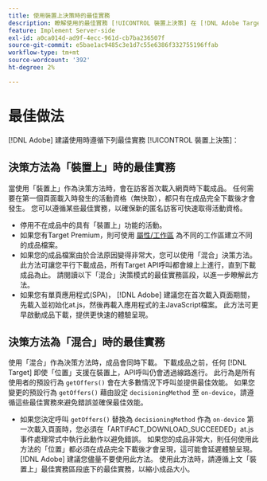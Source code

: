 ```yaml
---
title: 使用裝置上決策時的最佳實務
description: 瞭解使用的最佳實務 [!UICONTROL 裝置上決策] 在 [!DNL Adobe Target]
feature: Implement Server-side
exl-id: a0ca014d-ad9f-4ecc-961d-cb7ba236507f
source-git-commit: e5bae1ac9485c3e1d7c55e6386f332755196ffab
workflow-type: tm+mt
source-wordcount: '392'
ht-degree: 2%

---
```


# 最佳做法

[!DNL Adobe] 建議使用時遵循下列最佳實務 [!UICONTROL 裝置上決策]：

## 決策方法為「裝置上」時的最佳實務

當使用「裝置上」作為決策方法時，會在訪客首次載入網頁時下載成品。 任何需要在第一個頁面載入時發生的活動資格（無快取），都只有在成品完全下載後才會發生。 您可以遵循某些最佳實務，以確保新的匿名訪客可快速取得活動資格。

* 停用不在成品中的具有「裝置上」功能的活動。
* 如果您有Target Premium，則可使用 [屬性/工作區](https://experienceleague.adobe.com/docs/target/using/administer/manage-users/enterprise/property-channel.html??lang=zh-Hant) 為不同的工作區建立不同的成品檔案。
* 如果您的成品檔案由於合法原因變得非常大，您可以使用「混合」決策方法。 此方法可讓您平行下載成品，所有Target API呼叫都會線上上進行，直到下載成品為止。 請閱讀以下「混合」決策模式的最佳實務區段，以進一步瞭解此方法。
* 如果您有單頁應用程式(SPA)， [!DNL Adobe] 建議您在首次載入頁面期間，先載入並初始化at.js，然後再載入應用程式的主JavaScript檔案。 此方法可更早啟動成品下載，提供更快速的體驗呈現。

## 決策方法為「混合」時的最佳實務

使用「混合」作為決策方法時，成品會同時下載。 下載成品之前，任何 [!DNL Target] 即使「位置」支援在裝置上，API呼叫仍會透過線路進行。 此行為是所有使用者的預設行為 `getOffers()` 會在大多數情況下呼叫並提供最佳效能。 如果您變更的預設行為 `getOffers()` 藉由設定 `decisioningMethod` 至 `on-device`，請遵循這些最佳實務來避免錯誤並確保最佳效能。

* 如果您決定呼叫 `getOffers()` 替換為 `decisioningMethod` 作為 `on-device` 第一次載入頁面時，您必須在「ARTIFACT_DOWNLOAD_SUCCEEDED」at.js事件處理常式中執行此動作以避免錯誤。 如果您的成品非常大，則任何使用此方法的「位置」都必須在成品完全下載後才會呈現，這可能會延遲體驗呈現。 [!DNL Adobe] 建議您儘量不要使用此方法。 使用此方法時，請遵循上文「裝置上」最佳實務區段底下的最佳實務，以縮小成品大小。
